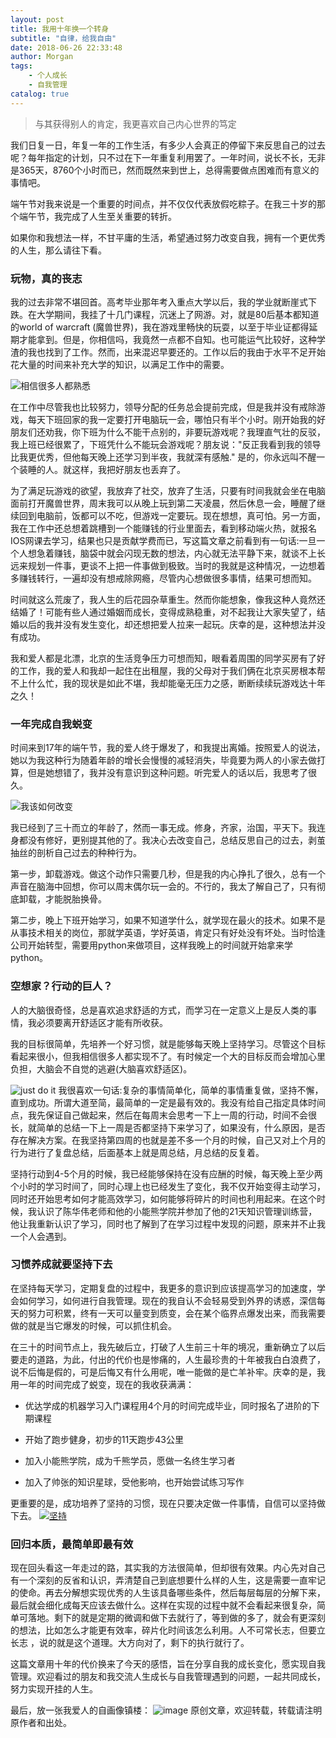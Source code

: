 ```yaml
---
layout: post
title: 我用十年换一个转身
subtitle: "自律，给我自由"
date: 2018-06-26 22:33:48
author: Morgan
tags: 
    - 个人成长
    - 自我管理
catalog: true
---
```


> 与其获得别人的肯定，我更喜欢自己内心世界的笃定

我们日复一日，年复一年的工作生活，有多少人会真正的停留下来反思自己的过去呢？每年指定的计划，只不过在下一年重复利用罢了。一年时间，说长不长，无非是365天，8760个小时而已，然而既然来到世上，总得需要做点困难而有意义的事情吧。
<!-- more -->
端午节对我来说是一个重要的时间点，并不仅仅代表放假吃粽子。在我三十岁的那个端午节，我完成了人生至关重要的转折。

如果你和我想法一样，不甘平庸的生活，希望通过努力改变自我，拥有一个更优秀的人生，那么请往下看。

### 玩物，真的丧志
我的过去非常不堪回首。高考毕业那年考入重点大学以后，我的学业就断崖式下跌。在大学期间，我挂了十几门课程，沉迷上了网游。对，就是80后基本都知道的world of warcraft (魔兽世界)，我在游戏里畅快的玩耍，以至于毕业证都得延期才能拿到。但是，你相信吗，我竟然一点都不自知。也可能运气比较好，这种学渣的我也找到了工作。然而，出来混迟早要还的。工作以后的我由于水平不足开始花大量的时间来补充大学的知识，以满足工作中的需要。

![相信很多人都熟悉](http://upload-images.jianshu.io/upload_images/7793041-76918d3e661addcf?imageMogr2/auto-orient/strip%7CimageView2/2/w/1240)

在工作中尽管我也比较努力，领导分配的任务总会提前完成，但是我并没有戒除游戏，每天下班回家的我一定要打开电脑玩一会，哪怕只有半个小时。刚开始我的好朋友们还劝我，你下班为什么不能干点别的，非要玩游戏呢？我理直气壮的反驳，我上班已经很累了，下班凭什么不能玩会游戏呢？朋友说："反正我看到我的领导比我更优秀，但他每天晚上还学习到半夜，我就深有感触." 是的，你永远叫不醒一个装睡的人。就这样，我把好朋友也丢弃了。

为了满足玩游戏的欲望，我放弃了社交，放弃了生活，只要有时间我就会坐在电脑面前打开魔兽世界，周末我可以从晚上玩到第二天凌晨，然后休息一会，睡醒了继续回到电脑前，饭都可以不吃，但游戏一定要玩。现在想想，真可怕。另一方面，我在工作中还总想着跳槽到一个能赚钱的行业里面去，看到移动端火热，就报名IOS网课去学习，结果也只是贡献学费而已，写这篇文章之前看到有一句话:一旦一个人想急着赚钱，脑袋中就会闪现无数的想法，内心就无法平静下来，就谈不上长远来规划一件事，更谈不上把一件事做到极致。当时的我就是这种情况，一边想着多赚钱转行，一遍却没有想戒除网瘾，尽管内心想做很多事情，结果可想而知。

时间就这么荒废了，我人生的后花园杂草重生。然而你能想象，像我这种人竟然还结婚了！可能有些人通过婚姻而成长，变得成熟稳重，对不起我让大家失望了，结婚以后的我并没有发生变化，却还想把爱人拉来一起玩。庆幸的是，这种想法并没有成功。

我和爱人都是北漂，北京的生活竞争压力可想而知，眼看着周围的同学买房有了好的工作，我的爱人和我却一起住在出租屋，我的父母对于我们俩在北京买房根本帮不上什么忙，我的现状是如此不堪，我却能毫无压力之感，断断续续玩游戏达十年之久！

### 一年完成自我蜕变

时间来到17年的端午节，我的爱人终于爆发了，和我提出离婚。按照爱人的说法，她以为我这种行为随着年龄的增长会慢慢的减轻消失，毕竟要为两人的小家去做打算，但是她想错了，我并没有意识到这种问题。听完爱人的话以后，我思考了很久。

![我该如何改变](http://upload-images.jianshu.io/upload_images/7793041-820c47026f5af153?imageMogr2/auto-orient/strip%7CimageView2/2/w/1240)

我已经到了三十而立的年龄了，然而一事无成。修身，齐家，治国，平天下。我连身都没有修好，更别提其他的了。我决心去改变自己，总结反思自己的过去，剥茧抽丝的剖析自己过去的种种行为。

第一步，卸载游戏。做这个动作只需要几秒，但是我的内心挣扎了很久，总有一个声音在脑海中回想，你可以周末偶尔玩一会的。不行的，我太了解自己了，只有彻底卸载，才能脱胎换骨。

第二步，晚上下班开始学习，如果不知道学什么，就学现在最火的技术。如果不是从事技术相关的岗位，那就学英语，学好英语，肯定只有好处没有坏处。当时恰逢公司开始转型，需要用python来做项目，这样我晚上的时间就开始拿来学python。

### 空想家？行动的巨人？
人的大脑很奇怪，总是喜欢追求舒适的方式，而学习在一定意义上是反人类的事情，我必须要离开舒适区才能有所收获。

我的目标很简单，先培养一个好习惯，就是能够每天晚上坚持学习。尽管这个目标看起来很小，但我相信很多人都实现不了。有时候定一个大的目标反而会增加心里负担，大脑会不自觉的逃避(大脑喜欢舒适区)。

![just do it](http://upload-images.jianshu.io/upload_images/7793041-39a1bfe462c8fc05?imageMogr2/auto-orient/strip%7CimageView2/2/w/1240)
我很喜欢一句话:复杂的事情简单化，简单的事情重复做，坚持不懈，直到成功。</span>所谓大道至简，最简单的一定是最有效的。我没有给自己指定具体时间点，我先保证自己做起来，然后在每周末会思考一下上一周的行动，时间不会很长，就简单的总结一下上一周是否都坚持下来学习了，如果没有，什么原因，是否存在解决方案。在我坚持第四周的也就是差不多一个月的时候，自己又对上个月的行为进行了复盘总结，后面基本上就是周总结，月总结的反复着。

坚持行动到4-5个月的时候，我已经能够保持在没有应酬的时候，每天晚上至少两个小时的学习时间了，同时心理上也已经发生了变化，我不仅开始变得主动学习，同时还开始思考如何才能高效学习，如何能够将碎片的时间也利用起来。在这个时候，我认识了陈华伟老师和他的小能熊学院并参加了他的21天知识管理训练营，他让我重新认识了学习，同时也了解到了在学习过程中发现的问题，原来并不止我一个人会遇到。

### 习惯养成就要坚持下去

在坚持每天学习，定期复盘的过程中，我更多的意识到应该提高学习的加速度，学会如何学习，如何进行自我管理。现在的我自认不会轻易受到外界的诱惑，深信每天的努力可积累，终有一天可以量变到质变，会在某个临界点爆发出来，而我需要做的就是当它爆发的时候，可以抓住机会。

在三十的时间节点上，我先破后立，打破了人生前三十年的境况，重新确立了以后要走的道路，为此，付出的代价也是惨痛的，人生最珍贵的十年被我白白浪费了，说不后悔是假的，可是后悔又有什么用呢，唯一能做的是亡羊补牢。庆幸的是，我用一年的时间完成了蜕变，现在的我收获满满：

- 优达学成的机器学习入门课程用4个月的时间完成毕业，同时报名了进阶的下期课程

- 开始了跑步健身，初步的11天跑步43公里

- 加入小能熊学院，成为千熊学员，愿做一名终生学习者

- 加入了帅张的知识星球，受他影响，也开始尝试练习写作

更重要的是，成功培养了坚持的习惯，现在只要决定做一件事情，自信可以坚持做下去。
[![坚持](http://upload-images.jianshu.io/upload_images/7793041-2e2b8a0ed74d28de.jpg?imageMogr2/auto-orient/strip%7CimageView2/2/w/1240)](https://postimg.cc/image/xvbq8a5lv/)
### 回归本质，最简单即最有效

现在回头看这一年走过的路，其实我的方法很简单，但却很有效果。内心先对自己有一个深刻的反省和认识，弄清楚自己到底想要什么样的人生，这是需要一直牢记的使命。再去分解想实现优秀的人生该具备哪些条件，然后每层每层的分解下来，最后就会细化成每天应该去做什么。这样在实现的过程中就不会看起来很复杂，简单可落地。剩下的就是定期的微调和做下去就行了，等到做的多了，就会有更深刻的想法，比如怎么才能更有效率，碎片化时间该怎么利用。人不可常长志，但要立长志 ，说的就是这个道理。大方向对了，剩下的执行就行了。

这篇文章用十年的代价换来了今天的感悟，旨在分享自我的成长变化，愿实现自我管理。欢迎看过的朋友和我交流人生成长与自我管理遇到的问题，一起共同成长，努力实现开挂的人生。

最后，放一张我爱人的自画像镇楼：
![image](http://upload-images.jianshu.io/upload_images/7793041-2d55dce7095b717b?imageMogr2/auto-orient/strip%7CimageView2/2/w/1240)
原创文章，欢迎转载，转载请注明原作者和出处。
